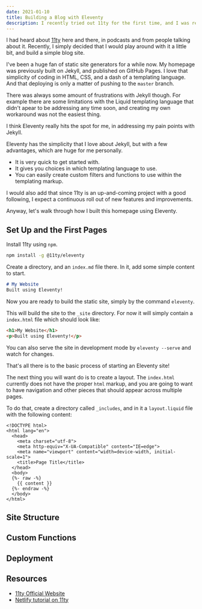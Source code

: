 ```yaml
---
date: 2021-01-10
title: Building a Blog with Eleventy
description: I recently tried out 11ty for the first time, and I was really impressed! Read how I built a simple blog (this website), and my impressions from the process.
---
```


I had heard about [11ty](https://www.11ty.dev/) here and there, in podcasts and from people talking about it. Recently, I simply decided that I would play around with it a little bit, and build a simple blog site.

I've been a huge fan of static site generators for a while now. My homepage was previously built on Jekyll, and published on GitHub Pages. I love that simplicity of coding in HTML, CSS, and a dash of a templating language. And that deploying is only a matter of pushing to the `master` branch.

There was always some amount of frustrations with Jekyll though. For example there are some limitations with the Liquid templating language that didn't apear to be addressing any time soon, and creating my own workaround was not the easiest thing.

I think Eleventy really hits the spot for me, in addressing my pain points with Jekyll.

Eleventy has the simplicity that I love about Jekyll, but with a few advantages, which are huge for me personally. 

* It is very quick to get started with.
* It gives you choices in which templating language to use.
* You can easily create custom filters and functions to use within the templating markup.

I would also add that since 11ty is an up-and-coming project with a good following, I expect a continuous roll out of new features and improvements.

Anyway, let's walk through how I built this homepage using Eleventy.

## Set Up and the First Pages

Install 11ty using `npm`.

```bash
npm install -g @11ty/eleventy
```

Create a directory, and an `index.md` file there. In it, add some simple content to start.

```markdown
# My Website
Built using Eleventy!
```

Now you are ready to build the static site, simply by the command `eleventy`.

This will build the site to the `_site` directory. For now it will simply contain a `index.html` file which should look like:

```html
<h1>My Website</h1>
<p>Built using Eleventy!</p>
```

You can also serve the site in development mode by `eleventy --serve` and watch for changes.

That's all there is to the basic process of starting an Eleventy site! 

The next thing you will want do is to create a layout. The `index.html` currently does not have the proper `html` markup, and you are going to want to have navigation and other pieces that should appear across multiple pages.

To do that, create a directory called `_includes`, and in it a `layout.liquid` file with the following content:

```liquid
<!DOCTYPE html>
<html lang="en">
  <head>
    <meta charset="utf-8">
    <meta http-equiv="X-UA-Compatible" content="IE=edge">
    <meta name="viewport" content="width=device-width, initial-scale=1">
    <title>Page Title</title>
  </head>
  <body>
  {%- raw -%}
    {{ content }}
  {%- endraw -%}
  </body>
</html>
```

## Site Structure

## Custom Functions

## Deployment

## Resources

* [11ty Official Website](https://www.11ty.dev/)
* [Netlify tutorial on 11ty](https://www.netlify.com/blog/2020/04/09/lets-learn-eleventy-boost-your-jamstack-skills-with-11ty/)
